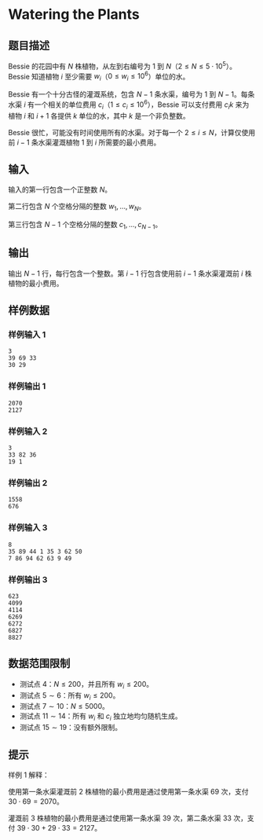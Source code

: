 # Watering the Plants

## 题目描述

Bessie 的花园中有 $N$ 株植物，从左到右编号为 $1$ 到 $N$（$2\leq N\leq 5\cdot 10^5$）。Bessie 知道植物 $i$ 至少需要 $w_i$（$0\leq w_i \leq 10^6$）单位的水。

Bessie 有一个十分古怪的灌溉系统，包含 $N-1$ 条水渠，编号为 $1$ 到 $N-1$。每条水渠 $i$ 有一个相关的单位费用 $c_i$（$1\le c_i\le 10^6$），Bessie 可以支付费用 $c_i k$ 来为植物 $i$ 和 $i+1$ 各提供 $k$ 单位的水，其中 $k$ 是一个非负整数。

Bessie 很忙，可能没有时间使用所有的水渠。对于每一个 $2\leq i \leq N$，计算仅使用前 $i-1$ 条水渠灌溉植物 $1$ 到 $i$ 所需要的最小费用。

## 输入

输入的第一行包含一个正整数 $N$。

第二行包含 $N$ 个空格分隔的整数 $w_1, \ldots, w_N$。

第三行包含 $N-1$ 个空格分隔的整数 $c_1, \ldots, c_{N-1}$。

## 输出

输出 $N-1$ 行，每行包含一个整数。第 $i-1$ 行包含使用前 $i-1$ 条水渠灌溉前 $i$ 株植物的最小费用。

## 样例数据

### 样例输入 1

```
3
39 69 33
30 29

```

### 样例输出 1

```
2070
2127

```
### 样例输入 2

```
3
33 82 36
19 1

```

### 样例输出 2

```
1558
676

```
### 样例输入 3

```
8
35 89 44 1 35 3 62 50
7 86 94 62 63 9 49

```

### 样例输出 3

```
623
4099
4114
6269
6272
6827
8827

```


## 数据范围限制

- 测试点 $4$：$N \leq 200$，并且所有 $w_i \leq 200$。
- 测试点 $5\sim 6$：所有 $w_i \leq 200$。
- 测试点 $7\sim 10$：$N \leq 5000$。
- 测试点 $11\sim 14$：所有 $w_i$ 和 $c_i$ 独立地均匀随机生成。
- 测试点 $15\sim 19$：没有额外限制。

## 提示

样例 1 解释：

使用第一条水渠灌溉前 $2$ 株植物的最小费用是通过使用第一条水渠 $69$ 次，支付 $30 \cdot 69 = 2070$。

灌溉前 $3$ 株植物的最小费用是通过使用第一条水渠 $39$ 次，第二条水渠 $33$ 次，支付 $39 \cdot 30 + 29 \cdot 33 = 2127$。
